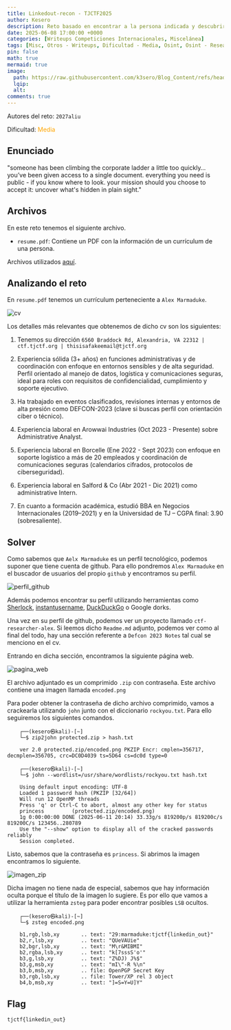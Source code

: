```yaml
---
title: Linkedout-recon - TJCTF2025
author: Kesero
description: Reto basado en encontrar a la persona indicada y descubrir cuáles son sus planes
date: 2025-06-08 17:00:00 +0000
categories: [Writeups Competiciones Internacionales, Miscelánea]
tags: [Misc, Otros - Writeups, Dificultad - Media, Osint, Osint - Research, TJCTF]
pin: false
math: true
mermaid: true
image:
  path: https://raw.githubusercontent.com/k3sero/Blog_Content/refs/heads/main/Competiciones_Internacionales_Writeups/2025/tjctf2025/osint/linkedout/10.png
  lqip: 
  alt: 
comments: true
---
```

Autores del reto: `2027aliu`

Dificultad: <font color=orange>Media</font>

## Enunciado

"someone has been climbing the corporate ladder a little too quickly… you’ve been given access to a single document. everything you need is public - if you know where to look. your mission should you choose to accept it: uncover what's hidden in plain sight."

## Archivos

En este reto tenemos el siguiente archivo.

- `resume.pdf`: Contiene un PDF con la información de un currículum de una persona.

Archivos utilizados [aquí](https://github.com/k3sero/Blog_Content/tree/main/Competiciones_Internacionales_Writeups/2025/tjctf2025/osint/linkedout).


## Analizando el reto

En `resume.pdf` tenemos un currículum perteneciente a `Alex Marmaduke`.

![cv](https://raw.githubusercontent.com/k3sero/Blog_Content/refs/heads/main/Competiciones_Internacionales_Writeups/2025/tjctf2025/osint/linkedout/cvimage.png)

Los detalles más relevantes que obtenemos de dicho cv son los siguientes:

1. Tenemos su dirección `6560 Braddock Rd, Alexandria, VA 22312 | ctf.tjctf.org | thisisafakeemail@tjctf.org`

2. Experiencia sólida (3+ años) en funciones administrativas y de coordinación con enfoque en entornos sensibles y de alta seguridad.
Perfil orientado al manejo de datos, logística y comunicaciones seguras, ideal para roles con requisitos de confidencialidad, cumplimiento y soporte ejecutivo.

3. Ha trabajado en eventos clasificados, revisiones internas y entornos de alta presión como DEFCON-2023 (clave si buscas perfil con orientación ciber o técnico).

4. Experiencia laboral en Arowwai Industries (Oct 2023 - Presente) sobre Administrative Analyst.

5. Experiencia laboral en Borcelle (Ene 2022 - Sept 2023) con enfoque en soporte logístico a más de 20 empleados y coordinación de comunicaciones seguras (calendarios cifrados, protocolos de ciberseguridad).

6. Experiencia laboral en Salford & Co (Abr 2021 - Dic 2021) como administrative Intern.

7. En cuanto a formación académica, estudió BBA en Negocios Internacionales (2019–2021) y en la Universidad de TJ – CGPA final: 3.90 (sobresaliente).

## Solver

Como sabemos que `Aelx Marmaduke` es un perfil tecnológico, podemos suponer que tiene cuenta de github. Para ello pondremos `Alex Marmaduke` en el buscador de usuarios del propio `github` y encontramos su perfil.

![perfil_github](https://raw.githubusercontent.com/k3sero/Blog_Content/refs/heads/main/Competiciones_Internacionales_Writeups/2025/tjctf2025/osint/linkedout/perfil_github.png)

Además podemos encontrar su perfil utilizando herramientas como [Sherlock](https://github.com/sherlock-project/sherlock), [instantusername](https://instantusername.com/), [DuckDuckGo](https://duckduckgo.com/) o Google dorks.


Una vez en su perfil de github, podemos ver un proyecto llamado `ctf-researcher-alex`. Si leemos dicho `Readme.md` adjunto, podemos ver como al final del todo, hay una sección referente a `Defcon 2023 Notes` tal cual se menciono en el cv.

Entrando en dicha sección, encontramos la siguiente página web.

![pagina_web](https://raw.githubusercontent.com/k3sero/Blog_Content/refs/heads/main/Competiciones_Internacionales_Writeups/2025/tjctf2025/osint/linkedout/pagina_web.png)

El archivo adjuntado es un comprimido `.zip` con contraseña. Este archivo contiene una imagen llamada `encoded.png`

Para poder obtener la contraseña de dicho archivo comprimido, vamos a crackearla utilizando `john` junto con el diccionario `rockyou.txt`. Para ello seguiremos los siguientes comandos.

```
    ┌──(kesero㉿kali)-[~]
    └─$ zip2john protected.zip > hash.txt

    ver 2.0 protected.zip/encoded.png PKZIP Encr: cmplen=356717, decmplen=356705, crc=DC0D4039 ts=5D64 cs=dc0d type=0

    ┌──(kesero㉿kali)-[~]
    └─$ john --wordlist=/usr/share/wordlists/rockyou.txt hash.txt

    Using default input encoding: UTF-8
    Loaded 1 password hash (PKZIP [32/64])
    Will run 12 OpenMP threads
    Press 'q' or Ctrl-C to abort, almost any other key for status
    princess         (protected.zip/encoded.png)     
    1g 0:00:00:00 DONE (2025-06-11 20:14) 33.33g/s 819200p/s 819200c/s 819200C/s 123456..280789
    Use the "--show" option to display all of the cracked passwords reliably
    Session completed. 
```

Listo, sabemos que la contraseña es `princess`. Si abrimos la imagen encontramos lo siguiente.

![imagen_zip](https://raw.githubusercontent.com/k3sero/Blog_Content/refs/heads/main/Competiciones_Internacionales_Writeups/2025/tjctf2025/osint/linkedout/encoded.png)

Dicha imagen no tiene nada de especial, sabemos que hay información oculta porque el título de la imagen lo sugiere. Es por ello que vamos a utilizar la herramienta `zsteg` para poder encontrar posibles `LSB` ocultos.

```
    ┌──(kesero㉿kali)-[~]
    └─$ zsteg encoded.png

    b1,rgb,lsb,xy       .. text: "29:marmaduke:tjctf{linkedin_out}"
    b2,r,lsb,xy         .. text: "QUeVAUie"
    b2,bgr,lsb,xy       .. text: "M\r&MIBMI"
    b2,rgba,lsb,xy      .. text: "k[7sssS'o'"
    b3,g,lsb,xy         .. text: "Z%DJ) J%$"
    b3,g,msb,xy         .. text: "mI\"-R %\n"
    b3,b,msb,xy         .. file: OpenPGP Secret Key
    b3,rgb,lsb,xy       .. file: Tower/XP rel 3 object
    b4,b,msb,xy         .. text: "]=S=Y=U]Y"
```

## Flag
`tjctf{linkedin_out}`